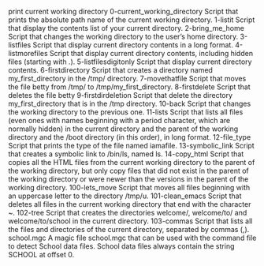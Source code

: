 print current working directory
0-current_working_directory	Script that prints the absolute path name of the current working directory.
1-listit	Script that display the contents list of your current directory.
2-bring_me_home	Script that changes the working directory to the user’s home directory.
3-listfiles	Script that display current directory contents in a long format.
4-listmorefiles	Script that display current directory contents, including hidden files (starting with .).
5-listfilesdigitonly	Script that display current directory contents.
6-firstdirectory	Script that creates a directory named my_first_directory in the /tmp/ directory.
7-movethatfile	Script that moves the file betty from /tmp/ to /tmp/my_first_directory.
8-firstdelete	Script that deletes the file betty
9-firstdirdeletion	Script that delete the directory my_first_directory that is in the /tmp directory.
10-back	Script that changes the working directory to the previous one.
11-lists	Script that lists all files (even ones with names beginning with a period character, which are normally hidden) in the current directory and the parent of the working directory and the /boot directory (in this order), in long format.
12-file_type	Script that prints the type of the file named iamafile.
13-symbolic_link	Script that creates a symbolic link to /bin/ls, named ls.
14-copy_html	Script that copies all the HTML files from the current working directory to the parent of the working directory, but only copy files that did not exist in the parent of the working directory or were newer than the versions in the parent of the working directory.
100-lets_move	Script that moves all files beginning with an uppercase letter to the directory /tmp/u.
101-clean_emacs	Script that deletes all files in the current working directory that end with the character ~.
102-tree	Script that creates the directories welcome/, welcome/to/ and welcome/to/school in the current directory.
103-commas	Script that lists all the files and directories of the current directory, separated by commas (,).
school.mgc	A magic file school.mgc that can be used with the command file to detect School data files. School data files always contain the string SCHOOL at offset 0.
